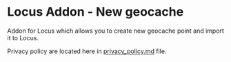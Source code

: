 # Locus Addon - New geocache
Addon for Locus which allows you to create new geocache point and import it to Locus.

Privacy policy are located here in [privacy_policy.md](./privacy_policy.md) file.
